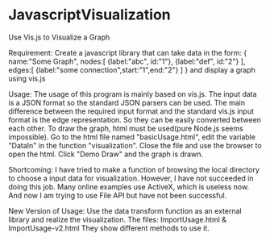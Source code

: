 # JavascriptVisualization
Use Vis.js to Visualize a Graph

Requirement:
Create a javascript library that can take data in the form:
{
name:"Some Graph",
nodes:[
    {label:"abc", id:"1"},
    {label:"def", id:"2"}
],
edges:[
    {label:"some connection",start:"1",end:"2"}
]
}
and display a graph using vis.js

Usage:
  The usage of this program is mainly based on vis.js.
    The input data is a JSON format so the standard JSON parsers can be used. The main difference between the required input format 
and the standard vis.js input format is the edge representation. So they can be easily converted between each other.
  To draw the graph, html must be used(pure Node.js seems impossible). Go to the html file named "basicUsage.html", edit 
the variable "DataIn" in the function "visualization". Close the file and use the browser to open the html. Click "Demo
Draw" and the graph is drawn.

Shortcoming:
  I have tried to make a function of browsing the local directory to choose a input data for visualization. However, I have not succeeded in doing this job. Many online examples use ActiveX, which is useless now. And now I am trying to use File API
but have not been successful.


New Version of Usage:
Use the data transform function as an external library and realize the visualization.
The files:  ImportUsage.html & ImportUsage-v2.html
They show different methods to use it.
